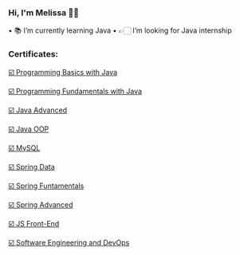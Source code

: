 ### Hi, I'm Melissa 👋🏻

• 📚 I’m currently learning Java
• 👉🏻 I’m looking for Java internship

### Certificates:
<a href="https://softuni.bg/certificates/details/135127/8650a326" title="Certificate">☑️ Programming Basics with Java</a>

<a href="https://softuni.bg/Certificates/Details/148685/97cc45b5" title="Certificate">☑️ Programming Fundamentals with Java</a>

<a href="https://softuni.bg/Certificates/Details/161773/4cc45187" title="Certificate">☑️ Java Advanced</a>

<a href="https://softuni.bg/Certificates/Details/168918/cd8aa8a4" title="Certificate">☑️ Java OOP</a>

<a href="https://softuni.bg/certificates/details/172365/5465d745" title="Certificate">☑️ MySQL </a>

<a href="https://softuni.bg/certificates/details/180614/2555bdcc" title="Certificate">☑️ Spring Data </a>

<a href="https://softuni.bg/certificates/details/191653/f58492da" title="Certificate">☑️ Spring Funtamentals </a>

<a href="https://softuni.bg/certificates/details/197733/328b26e5" title="Certificate">☑️ Spring Advanced </a>

<a href="https://softuni.bg/certificates/details/223992/024eccd2" title="Certificate">☑️ JS Front-End </a>

<a href="https://softuni.bg/certificates/details/229564/b04c7258" title="Certificate">☑️ Software Engineering and DevOps </a>
